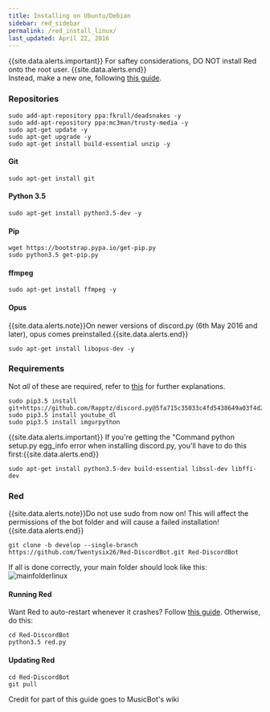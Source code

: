 ```yaml
---
title: Installing on Ubuntu/Debian
sidebar: red_sidebar
permalink: /red_install_linux/
last_updated: April 22, 2016
---
```


{{site.data.alerts.important}} For saftey considerations, DO NOT install Red onto the root user. {{site.data.alerts.end}}  
Instead, make a new one, following [this guide](https://help.ubuntu.com/14.04/ubuntu-help/user-add.html).  

### Repositories
```
sudo add-apt-repository ppa:fkrull/deadsnakes -y
sudo add-apt-repository ppa:mc3man/trusty-media -y
sudo apt-get update -y
sudo apt-get upgrade -y
sudo apt-get install build-essential unzip -y
```

#### Git
```
sudo apt-get install git
```

#### Python 3.5
```
sudo apt-get install python3.5-dev -y
```

#### Pip
```
wget https://bootstrap.pypa.io/get-pip.py
sudo python3.5 get-pip.py
```


#### ffmpeg
```
sudo apt-get install ffmpeg -y
```

#### Opus
{{site.data.alerts.note}}On newer versions of discord.py (6th May 2016 and later), opus comes preinstalled.{{site.data.alerts.end}}  
```
sudo apt-get install libopus-dev -y
```

### Requirements
Not *all* of these are required, refer to [this](/Red-Docs/red_win_requirements/) for further explanations.

```
sudo pip3.5 install git+https://github.com/Rapptz/discord.py@5fa715c35033c4fd5438649a03f4d2835e7a7f06
sudo pip3.5 install youtube_dl
sudo pip3.5 install imgurpython
```   

{{site.data.alerts.important}} If you're getting the "Command python setup.py egg_info error when installing discord.py, you'll have to do this first:{{site.data.alerts.end}}
```
sudo apt-get install python3.5-dev build-essential libssl-dev libffi-dev
```

### Red  
{{site.data.alerts.note}}Do not use sudo from now on! This will affect the permissions of the bot folder and will cause a failed installation!{{site.data.alerts.end}}
```
git clone -b develop --single-branch https://github.com/Twentysix26/Red-DiscordBot.git Red-DiscordBot
```

If all is done correctly, your main folder should look like this:  
![mainfolderlinux](https://i.imgur.com/9pwxtYm.png)

#### Running Red  

Want Red to auto-restart whenever it crashes? Follow [this guide](/Red-Docs/red_guide_linux_upstart). Otherwise, do this:

```
cd Red-DiscordBot
python3.5 red.py
```

#### Updating Red

```
cd Red-DiscordBot
git pull
```

Credit for part of this guide goes to MusicBot's wiki
